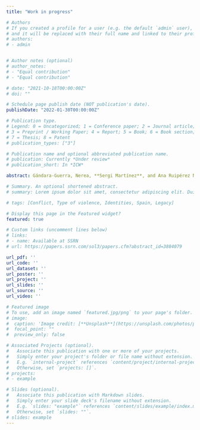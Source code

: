 ```yaml
---
title: "Work in progress"

# Authors
# If you created a profile for a user (e.g. the default `admin` user), write the username (folder name) here 
# and it will be replaced with their full name and linked to their profile.
# authors:
# - admin


# Author notes (optional)
# author_notes:
# - "Equal contribution"
# - "Equal contribution"

# date: "2021-10-18T00:00:00Z"
# doi: ""

# Schedule page publish date (NOT publication's date).
publishDate: "2022-01-30T00:00:00Z"

# Publication type.
# Legend: 0 = Uncategorized; 1 = Conference paper; 2 = Journal article;
# 3 = Preprint / Working Paper; 4 = Report; 5 = Book; 6 = Book section;
# 7 = Thesis; 8 = Patent
# publication_types: ["3"]

# Publication name and optional abbreviated publication name.
# publication: Currently *Under review*
# publication_short: In *ICW*

abstract: Gándara-Guerra, Nerea, **Sergi Martínez**, and Ana Ruipérez Núñez. De-Commemoration Policies on Public Opinion Formation.<br> <br> **Martínez, Sergi**. Authoritarian indoctrination through selective repression. 

# Summary. An optional shortened abstract.
# summary: Lorem ipsum dolor sit amet, consectetur adipiscing elit. Duis posuere tellus ac convallis placerat. Proin tincidunt magna sed ex sollicitudin condimentum.

# tags: [Conflict, Type of violence, Identities, Spain, Legacy]

# Display this page in the Featured widget?
featured: true

# Custom links (uncomment lines below)
# links:
# - name: Available at SSRN
# url: https://papers.ssrn.com/sol3/papers.cfm?abstract_id=3884079

url_pdf: ''
url_code: ''
url_dataset: ''
url_poster: ''
url_project: ''
url_slides: ''
url_source: ''
url_video: ''

# Featured image
# To use, add an image named `featured.jpg/png` to your page's folder. 
# image:
#  caption: 'Image credit: [**Unsplash**](https://unsplash.com/photos/pLCdAaMFLTE)'
#  focal_point: ""
#  preview_only: false

# Associated Projects (optional).
#   Associate this publication with one or more of your projects.
#   Simply enter your project's folder or file name without extension.
#   E.g. `internal-project` references `content/project/internal-project/index.md`.
#   Otherwise, set `projects: []`.
# projects:
# - example

# Slides (optional).
#   Associate this publication with Markdown slides.
#   Simply enter your slide deck's filename without extension.
#   E.g. `slides: "example"` references `content/slides/example/index.md`.
#   Otherwise, set `slides: ""`.
# slides: example
---
```

